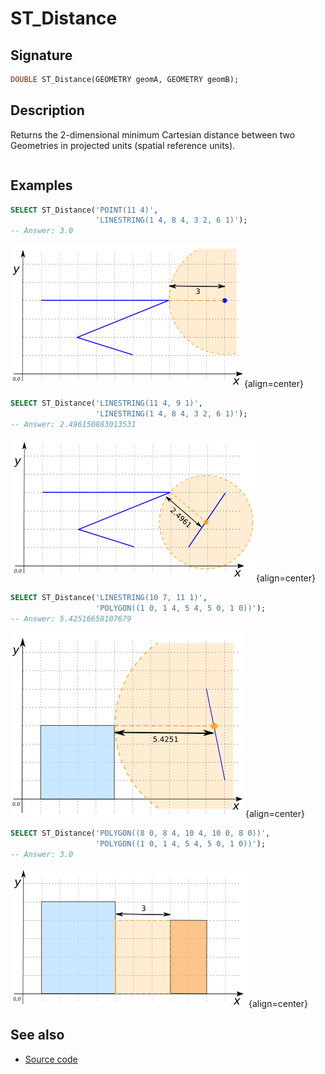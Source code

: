 # ST_Distance

## Signature

```sql
DOUBLE ST_Distance(GEOMETRY geomA, GEOMETRY geomB);
```

## Description

Returns the 2-dimensional minimum Cartesian distance between two Geometries in
projected units (spatial reference units).

```{include} sfs-1-2-1.md
```

## Examples

```sql
SELECT ST_Distance('POINT(11 4)',
                   'LINESTRING(1 4, 8 4, 3 2, 6 1)');
-- Answer: 3.0
```

![](./ST_Distance_1.png){align=center}

```sql
SELECT ST_Distance('LINESTRING(11 4, 9 1)',
                   'LINESTRING(1 4, 8 4, 3 2, 6 1)');
-- Answer: 2.496150883013531
```

![](./ST_Distance_2.png){align=center}

```sql
SELECT ST_Distance('LINESTRING(10 7, 11 1)',
                   'POLYGON((1 0, 1 4, 5 4, 5 0, 1 0))');
-- Answer: 5.42516658107679
```

![](./ST_Distance_3.png){align=center}

```sql
SELECT ST_Distance('POLYGON((8 0, 8 4, 10 4, 10 0, 8 0))',
                   'POLYGON((1 0, 1 4, 5 4, 5 0, 1 0))');
-- Answer: 3.0
```

![](./ST_Distance_4.png){align=center}

## See also

* <a href="https://github.com/orbisgis/h2gis/blob/master/h2gis-functions/src/main/java/org/h2gis/functions/spatial/properties/ST_Distance.java" target="_blank">Source code</a>
